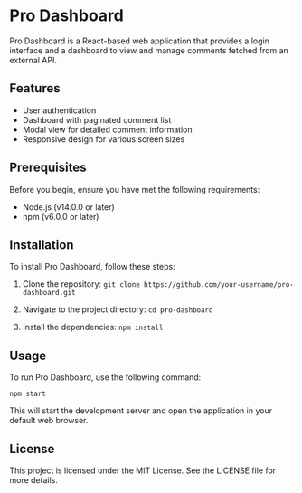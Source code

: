 # Pro Dashboard

Pro Dashboard is a React-based web application that provides a login interface and a dashboard to view and manage comments fetched from an external API.

## Features

- User authentication
- Dashboard with paginated comment list
- Modal view for detailed comment information
- Responsive design for various screen sizes

## Prerequisites

Before you begin, ensure you have met the following requirements:

- Node.js (v14.0.0 or later)
- npm (v6.0.0 or later)

## Installation

To install Pro Dashboard, follow these steps:

1. Clone the repository:   ```
   git clone https://github.com/your-username/pro-dashboard.git   ```

2. Navigate to the project directory:   ```
   cd pro-dashboard   ```

3. Install the dependencies:   ```
   npm install   ```

## Usage

To run Pro Dashboard, use the following command:

```
npm start
```

This will start the development server and open the application in your default web browser.

## License

This project is licensed under the MIT License. See the LICENSE file for more details.
